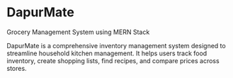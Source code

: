 # DapurMate
Grocery Management System using MERN Stack

DapurMate is a comprehensive inventory management system designed to streamline household kitchen management. It helps users track food inventory, create shopping lists, find recipes, and compare prices across stores.
